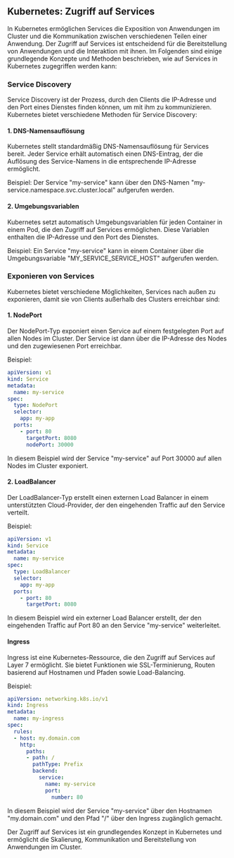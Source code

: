 ## Kubernetes: Zugriff auf Services

In Kubernetes ermöglichen Services die Exposition von Anwendungen im Cluster und die Kommunikation zwischen verschiedenen Teilen einer Anwendung. Der Zugriff auf Services ist entscheidend für die Bereitstellung von Anwendungen und die Interaktion mit ihnen. Im Folgenden sind einige grundlegende Konzepte und Methoden beschrieben, wie auf Services in Kubernetes zugegriffen werden kann:

### Service Discovery

Service Discovery ist der Prozess, durch den Clients die IP-Adresse und den Port eines Dienstes finden können, um mit ihm zu kommunizieren. Kubernetes bietet verschiedene Methoden für Service Discovery:

#### 1. DNS-Namensauflösung

Kubernetes stellt standardmäßig DNS-Namensauflösung für Services bereit. Jeder Service erhält automatisch einen DNS-Eintrag, der die Auflösung des Service-Namens in die entsprechende IP-Adresse ermöglicht.

Beispiel: Der Service "my-service" kann über den DNS-Namen "my-service.namespace.svc.cluster.local" aufgerufen werden.

#### 2. Umgebungsvariablen

Kubernetes setzt automatisch Umgebungsvariablen für jeden Container in einem Pod, die den Zugriff auf Services ermöglichen. Diese Variablen enthalten die IP-Adresse und den Port des Dienstes.

Beispiel: Ein Service "my-service" kann in einem Container über die Umgebungsvariable "MY_SERVICE_SERVICE_HOST" aufgerufen werden.

### Exponieren von Services

Kubernetes bietet verschiedene Möglichkeiten, Services nach außen zu exponieren, damit sie von Clients außerhalb des Clusters erreichbar sind:

#### 1. NodePort

Der NodePort-Typ exponiert einen Service auf einem festgelegten Port auf allen Nodes im Cluster. Der Service ist dann über die IP-Adresse des Nodes und den zugewiesenen Port erreichbar.

Beispiel:

```yaml
apiVersion: v1
kind: Service
metadata:
  name: my-service
spec:
  type: NodePort
  selector:
    app: my-app
  ports:
    - port: 80
      targetPort: 8080
      nodePort: 30000
```

In diesem Beispiel wird der Service "my-service" auf Port 30000 auf allen Nodes im Cluster exponiert.

#### 2. LoadBalancer
Der LoadBalancer-Typ erstellt einen externen Load Balancer in einem unterstützten Cloud-Provider, der den eingehenden Traffic auf den Service verteilt.

Beispiel:

```yaml
apiVersion: v1
kind: Service
metadata:
  name: my-service
spec:
  type: LoadBalancer
  selector:
    app: my-app
  ports:
    - port: 80
      targetPort: 8080
```

In diesem Beispiel wird ein externer Load Balancer erstellt, der den eingehenden Traffic auf Port 80 an den Service "my-service" weiterleitet.

#### Ingress
Ingress ist eine Kubernetes-Ressource, die den Zugriff auf Services auf Layer 7 ermöglicht. Sie bietet Funktionen wie SSL-Terminierung, Routen basierend auf Hostnamen und Pfaden sowie Load-Balancing.

Beispiel:

```yaml
apiVersion: networking.k8s.io/v1
kind: Ingress
metadata:
  name: my-ingress
spec:
  rules:
  - host: my.domain.com
    http:
      paths:
      - path: /
        pathType: Prefix
        backend:
          service:
            name: my-service
            port:
              number: 80
```

In diesem Beispiel wird der Service "my-service" über den Hostnamen "my.domain.com" und den Pfad "/" über den Ingress zugänglich gemacht.

Der Zugriff auf Services ist ein grundlegendes Konzept in Kubernetes und ermöglicht die Skalierung, Kommunikation und Bereitstellung von Anwendungen im Cluster.